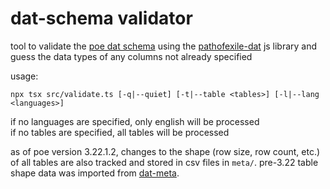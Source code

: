 # dat-schema validator

tool to validate the [poe dat schema](https://github.com/poe-tool-dev/dat-schema) using the [pathofexile-dat](https://github.com/SnosMe/poe-dat-viewer/blob/master/lib/README.md) js library and guess the data types of any columns not already specified

usage:

```
npx tsx src/validate.ts [-q|--quiet] [-t|--table <tables>] [-l|--lang <languages>]
```

if no languages are specified, only english will be processed \
if no tables are specified, all tables will be processed

as of poe version 3.22.1.2, changes to the shape (row size, row count, etc.) of all tables are also tracked and stored in csv files in `meta/`. pre-3.22 table shape data was imported from [dat-meta](https://github.com/pale-court/dat-meta).
